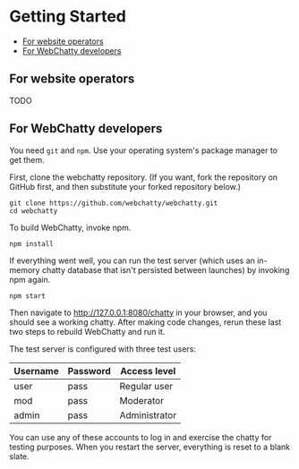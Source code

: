 # Getting Started

<!-- use "npm run doctoc" to generate this table of contents. --> 
<!-- START doctoc generated TOC please keep comment here to allow auto update -->
<!-- DON'T EDIT THIS SECTION, INSTEAD RE-RUN doctoc TO UPDATE -->


- [For website operators](#for-website-operators)
- [For WebChatty developers](#for-webchatty-developers)

<!-- END doctoc generated TOC please keep comment here to allow auto update -->

## For website operators
TODO

## For WebChatty developers
You need `git` and `npm`.  Use your operating system's package manager to get them.

First, clone the webchatty repository.  (If you want, fork the repository on GitHub first, and then substitute your 
forked repository below.)
```
git clone https://github.com/webchatty/webchatty.git
cd webchatty
```

To build WebChatty, invoke npm.
```
npm install
```

If everything went well, you can run the test server (which uses an in-memory chatty database that isn't persisted 
between launches) by invoking npm again.
```
npm start
```

Then navigate to http://127.0.0.1:8080/chatty in your browser, and you should see a working chatty.  After making code 
changes, rerun these last two steps to rebuild WebChatty and run it.

The test server is configured with three test users:

Username | Password | Access level
--- | --- | ---
user | pass | Regular user
mod | pass | Moderator
admin | pass | Administrator

You can use any of these accounts to log in and exercise the chatty for testing purposes.  When you restart the server,
everything is reset to a blank slate.
